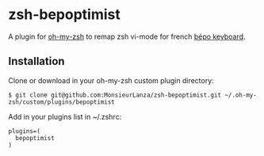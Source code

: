 # zsh-bepoptimist

A plugin for [oh-my-zsh](https://github.com/robbyrussell/oh-my-zsh) to remap zsh 
vi-mode for french [bépo keyboard](http://bepo.fr/wiki/Accueil).

## Installation

Clone or download in your oh-my-zsh custom plugin directory:

    $ git clone git@github.com:MonsieurLanza/zsh-bepoptimist.git ~/.oh-my-zsh/custom/plugins/bepoptimist

Add in your plugins list in ~/.zshrc:

    plugins=(
      bepoptimist
    )
